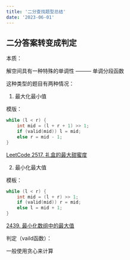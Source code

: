 ```yaml
---
title: '二分查找题型总结'
date: '2023-06-01'
---
```


## 二分答案转变成判定

本质：

解空间具有一种特殊的单调性 ——— 单调分段函数

这种类型的题目有两种情况：

1. 最大化最小值

模版：

```cpp
while (l < r) {
    int mid = (l + r + 1) >> 1;
    if (valid(mid)) l = mid;
    else r = mid - 1;
}
```

[LeetCode 2517. 礼盒的最大甜蜜度](https://leetcode.cn/problems/maximum-tastiness-of-candy-basket/description/)

2. 最小化最大值

模板：

```cpp
while (l < r) {
    int mid = (l + r) >> 1;
    if (valid(mid)) r = mid;
    else l = mid + 1;
}
```
[2439. 最小化数组中的最大值](https://leetcode.cn/problems/minimize-maximum-of-array/)

判定（vaild函数）：

一般使用贪心来计算